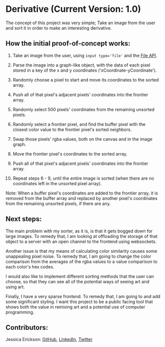 # Derivative (Current Version: 1.0)

The concept of this project was very simple; Take an image from the user and sort it in order to make an interesting derivative.

## How the initial proof-of-concept works:

1. Take an image from the user, using `input type='file'` and the [File API](https://developer.mozilla.org/en-US/docs/Web/API/File/Using_files_from_web_applications).

2. Parse the image into a graph-like object, with the data of each pixel stored in a key of the x and y coordinates ('xCoordinate-yCoordinate').

3. Randomly choose a pixel to start and move its coordinates to the sorted array.

4. Push all of that pixel's adjacent pixels' coordinates into the frontier array.

5. Randomly select 500 pixels' coordinates from the remaining unsorted pixels.

6. Randomly select a frontier pixel, and find the buffer pixel with the closest color value to the frontier pixel's sorted neighbors.

7. Swap those pixels' rgba values, both on the canvas and in the image graph.

8. Move the frontier pixel's coordinates to the sorted array.

9. Push all of that pixel's adjacent pixels' coordinates into the frontier array.

10. Repeat steps 6 - 9, until the entire image is sorted (when there are no coordinates left in the unsorted pixel array).

Note: When a buffer pixel's coordinates are added to the frontier array, it is removed from the buffer array and replaced by another pixel's coordinates from the remaining unsorted pixels, if there are any.

## Next steps:

The main problem with my sorter, as it is, is that it gets bogged down for large images. To remedy that, I am looking at offloading the storage of that object to a server with an open channel to the frontend using websockets.

Another issue is that my means of calculating color similarity causes some unappealing pixel noise. To remedy that, I am going to change the color comparison from the averages of the rgba values to a value comparison to each color's hex codes.

I would also like to implement different sorting methods that the user can choose, so that they can see all of the potential ways of seeing art and using art.

Finally, I have a very sparse frontend. To remedy that, I am going to and add some significant styling. I want this project to be a public facing tool that shows both the value in remixing art and a potential use of computer programming.

## Contributors:

Jessica Erickson: [GitHub](https://github.com/Jessica-Erickson), [LinkedIn](https://www.linkedin.com/in/j-m-erickson/), [Twitter](https://twitter.com/J_M_Erickson)